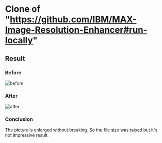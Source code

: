 # Clone of "https://github.com/IBM/MAX-Image-Resolution-Enhancer#run-locally"
## Result
### Before
  ![before](https://github.com/wcharibo/practice/blob/main/2.png)
### After
  ![after](https://github.com/wcharibo/practice/blob/main/123.png)
### Conclusion
  The picture is enlarged without breaking. So the file size was raised but it's not impressive result.
